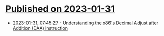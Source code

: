 # [Published on 2023-01-31](index.md)

* [2023-01-31, 07:45:27](https://lobste.rs/s/f0jyxv/understanding_x86_s_decimal_adjust_after) - [Understanding the x86's Decimal Adjust after Addition (DAA) instruction](https://www.righto.com/2023/01/understanding-x86s-decimal-adjust-after.html)
